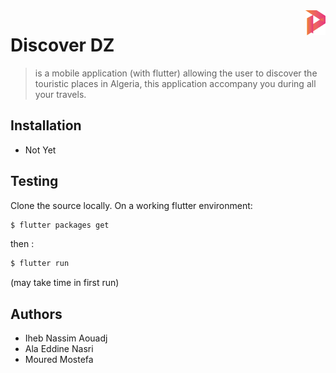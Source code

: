 <img src="assets/logo_rose.png"  align="right" height="40" />

# Discover DZ
> is a mobile application (with flutter) allowing the user to discover the touristic places in Algeria, this application accompany you during all your travels.

## Installation

- Not Yet

## Testing
Clone the source locally.
On a working flutter environment:
  
```sh
$ flutter packages get
```
then :
  
```sh
$ flutter run 
```
(may take time in first run)


## Authors
- Iheb Nassim Aouadj
- Ala Eddine Nasri
- Moured Mostefa



